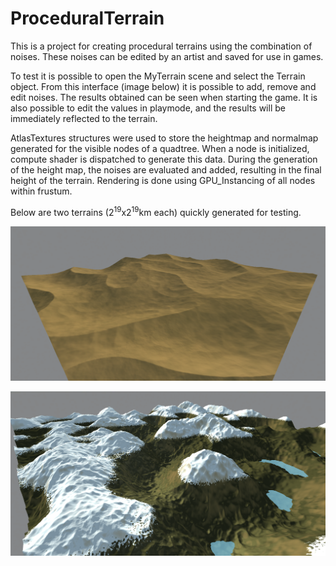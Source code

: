 # ProceduralTerrain

This is a project for creating procedural terrains using the combination of noises. These noises can be edited by an artist and saved for use in games.  

To test it is possible to open the MyTerrain scene and select the Terrain object. From this interface (image below) it is possible to add, remove and edit noises. The results obtained can be seen when starting the game. It is also possible to edit the values in playmode, and the results will be immediately reflected to the terrain.

AtlasTextures structures were used to store the heightmap and normalmap generated for the visible nodes of a quadtree. When a node is initialized, compute shader is dispatched to generate this data. During the generation of the height map, the noises are evaluated and added, resulting in the final height of the terrain. Rendering is done using GPU_Instancing of all nodes within frustum.

Below are two terrains (2<sup>19</sup>x2<sup>19</sup>km each) quickly generated for testing.

![Screenshot](https://github.com/ffranzin/ProceduralTerrain/blob/7ebfe8e330e046229e77727ee5ff87af51100258/Assets/SampleImages/sample1.png?raw=true)

![Screenshot](https://github.com/ffranzin/ProceduralTerrain/blob/7ebfe8e330e046229e77727ee5ff87af51100258/Assets/SampleImages/sample2.png?raw=true)
